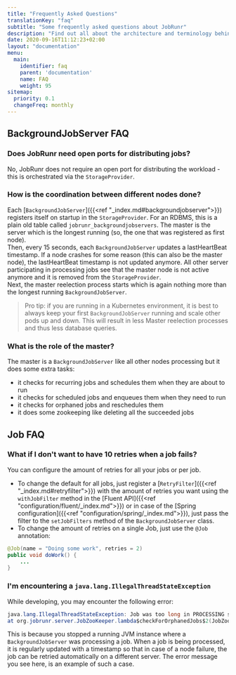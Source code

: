 ```yaml
---
title: "Frequently Asked Questions"
translationKey: "faq"
subtitle: "Some frequently asked questions about JobRunr"
description: "Find out all about the architecture and terminology behind JobRunr"
date: 2020-09-16T11:12:23+02:00
layout: "documentation"
menu: 
  main: 
    identifier: faq
    parent: 'documentation'
    name: FAQ
    weight: 95
sitemap:
  priority: 0.1
  changeFreq: monthly
---
```


## BackgroundJobServer FAQ
### Does JobRunr need open ports for distributing jobs?
No, JobRunr does not require an open port for distributing the workload - this is orchestrated via the `StorageProvider`.

### How is the coordination between different nodes done?
Each [`BackgroundJobServer`]({{<ref "_index.md#backgroundjobserver">}}) registers itself on startup in the `StorageProvider`. For an RDBMS, this is a plain old table called `jobrunr_backgroundjobservers`. The master is the server which is the longest running (so, the one that was registered as first node).  
Then, every 15 seconds, each `BackgroundJobServer` updates a lastHeartBeat timestamp. If a node crashes for some reason (this can also be the master node), the lastHeartBeat timestamp is not updated anymore. All other server participating in processing jobs see that the master node is not active anymore and it is removed from the `StorageProvider`.  
Next, the master reelection process starts which is again nothing more than the longest running `BackgroundJobServer`.

> Pro tip: if you are running in a Kubernetes environment, it is best to always keep your first `BackgroundJobServer` running and scale other pods up and down. This will result in less Master reelection processes and thus less database queries.

### What is the role of the master?
The master is a `BackgroundJobServer` like all other nodes processing but it does some extra tasks:
- it checks for recurring jobs and schedules them when they are about to run
- it checks for scheduled jobs and enqueues them when they need to run
- it checks for orphaned jobs and reschedules them
- it does some zookeeping like deleting all the succeeded jobs

<!-- ### How can I control the amount of workers per BackgroundJobServer? -->

## Job FAQ
### What if I don't want to have 10 retries when a job fails?
You can configure the amount of retries for all your jobs or per job.
- To change the default for all jobs, just register a [`RetryFilter`]({{<ref "_index.md#retryfilter">}}) with the amount of retries you want using the `withJobFilter` method in the [Fluent API]({{<ref "configuration/fluent/_index.md">}}) or in case of the [Spring configuration]({{<ref "configuration/spring/_index.md">}}), just pass the filter to the `setJobFilters` method of the `BackgroundJobServer` class.
- To change the amount of retries on a single Job, just use the `@Job` annotation:

```java
@Job(name = "Doing some work", retries = 2)
public void doWork() {
    ...
}
```

### I'm encountering a `java.lang.IllegalThreadStateException`
While developing, you may encounter the following error:

```java
java.lang.IllegalThreadStateException: Job was too long in PROCESSING state without being updated.
at org.jobrunr.server.JobZooKeeper.lambda$checkForOrphanedJobs$2(JobZooKeeper.java:134)
```

This is because you stopped a running JVM instance where a `BackgroundJobServer` was processing a job. When a job is being processed, it is regularly updated with a timestamp so that in case of a node failure, the job can be retried automatically on a different server. The error message you see here, is an example of such a case.